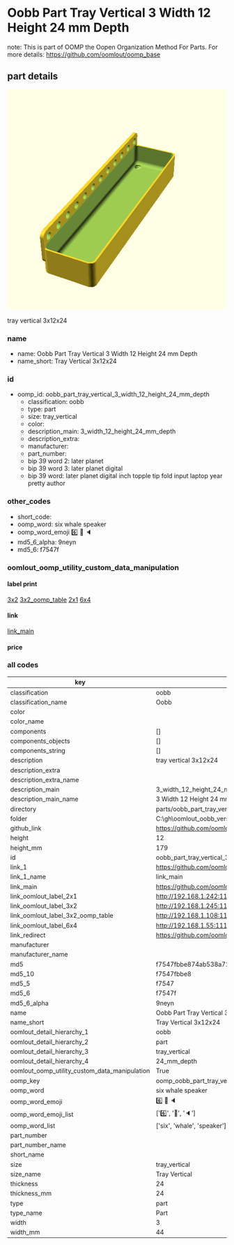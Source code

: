 # Oobb Part Tray Vertical 3 Width 12 Height 24 mm Depth  

note: This is part of OOMP the Oopen Organization Method For Parts. For more details: https://github.com/oomlout/oomp_base

##  part details
  

[![](3dpr.png)](3dpr.png)

tray vertical 3x12x24



### name
* name: Oobb Part Tray Vertical 3 Width 12 Height 24 mm Depth
* name_short: Tray Vertical 3x12x24 
### id
* oomp_id: oobb_part_tray_vertical_3_width_12_height_24_mm_depth
  * classification: oobb
  * type: part
  * size: tray_vertical
  * color: 
  * description_main: 3_width_12_height_24_mm_depth
  * description_extra: 
  * manufacturer: 
  * part_number: 
  * bip 39 word 2: later planet
  * bip 39 word 3: later planet digital
  * bip 39 word: later planet digital inch topple tip fold input laptop year pretty author

### other_codes
* short_code: 
* oomp_word: six whale speaker
* oomp_word_emoji :six: :whale: :speaker:
* md5_6_alpha: 9neyn
* md5_6: f7547f






### oomlout_oomp_utility_custom_data_manipulation
#### label print
[3x2](http://192.168.1.245:1112/?label=oomp%209neyn)
[3x2_oomp_table](http://192.168.1.108:1112/?label=oomp%209neyn)
[2x1](http://192.168.1.242:1112/?label=oomp%209neyn)
[6x4](http://192.168.1.55:1112/?label=oomp%209neyn)    

#### link

[link_main](https://github.com/oomlout/oomlout_oobb_version_4_generated_parts/tree/main/navigation_oomp/oobb/part/tray_vertical/3_width_12_height_24_mm_depth/part)                              

#### price







### all codes 
| key | value |  
| --- | --- |  
| classification | oobb |  
| classification_name | Oobb |  
| color |  |  
| color_name |  |  
| components | [] |  
| components_objects | [] |  
| components_string | [] |  
| description | tray vertical 3x12x24 |  
| description_extra |  |  
| description_extra_name |  |  
| description_main | 3_width_12_height_24_mm_depth |  
| description_main_name | 3 Width 12 Height 24 mm Depth |  
| directory | parts/oobb_part_tray_vertical_3_width_12_height_24_mm_depth |  
| folder | C:\gh\oomlout_oobb_version_4_generated_parts\parts\oobb_part_tray_vertical_3_width_12_height_24_mm_depth |  
| github_link | https://github.com/oomlout/oomlout_oomp_part_src/tree/main/parts/oobb_part_tray_vertical_3_width_12_height_24_mm_depth |  
| height | 12 |  
| height_mm | 179 |  
| id | oobb_part_tray_vertical_3_width_12_height_24_mm_depth |  
| link_1 | https://github.com/oomlout/oomlout_oobb_version_4_generated_parts/tree/main/navigation_oomp/oobb/part/tray_vertical/3_width_12_height_24_mm_depth/part |  
| link_1_name | link_main |  
| link_main | https://github.com/oomlout/oomlout_oobb_version_4_generated_parts/tree/main/navigation_oomp/oobb/part/tray_vertical/3_width_12_height_24_mm_depth/part |  
| link_oomlout_label_2x1 | http://192.168.1.242:1112/?label=oomp%209neyn |  
| link_oomlout_label_3x2 | http://192.168.1.245:1112/?label=oomp%209neyn |  
| link_oomlout_label_3x2_oomp_table | http://192.168.1.108:1112/?label=oomp%209neyn |  
| link_oomlout_label_6x4 | http://192.168.1.55:1112/?label=oomp%209neyn |  
| link_redirect | https://github.com/oomlout/oomlout_oobb_version_4_generated_parts/tree/main/parts/oobb_tray_vertical_03_12_24 |  
| manufacturer |  |  
| manufacturer_name |  |  
| md5 | f7547fbbe874ab538a7297247be97bea |  
| md5_10 | f7547fbbe8 |  
| md5_5 | f7547 |  
| md5_6 | f7547f |  
| md5_6_alpha | 9neyn |  
| name | Oobb Part Tray Vertical 3 Width 12 Height 24 mm Depth |  
| name_short | Tray Vertical 3x12x24  |  
| oomlout_detail_hierarchy_1 | oobb |  
| oomlout_detail_hierarchy_2 | part |  
| oomlout_detail_hierarchy_3 | tray_vertical |  
| oomlout_detail_hierarchy_4 | 24_mm_depth |  
| oomlout_oomp_utility_custom_data_manipulation | True |  
| oomp_key | oomp_oobb_part_tray_vertical_3_width_12_height_24_mm_depth |  
| oomp_word | six whale speaker |  
| oomp_word_emoji | :six: :whale: :speaker: |  
| oomp_word_emoji_list | [':six:', ':whale:', ':speaker:'] |  
| oomp_word_list | ['six', 'whale', 'speaker'] |  
| part_number |  |  
| part_number_name |  |  
| short_name |  |  
| size | tray_vertical |  
| size_name | Tray Vertical |  
| thickness | 24 |  
| thickness_mm | 24 |  
| type | part |  
| type_name | Part |  
| width | 3 |  
| width_mm | 44 |  
